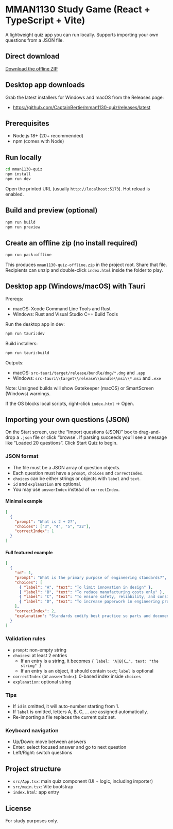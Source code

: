 # MMAN1130 Study Game (React + TypeScript + Vite)

A lightweight quiz app you can run locally. Supports importing your own questions from a JSON file.

## Direct download

[Download the offline ZIP](./mman1130-quiz-offline.zip)

## Desktop app downloads

Grab the latest installers for Windows and macOS from the Releases page:
- https://github.com/CaptainBertie/mman1130-quiz/releases/latest

## Prerequisites
- Node.js 18+ (20+ recommended)
- npm (comes with Node)

## Run locally
```bash
cd mman1130-quiz
npm install
npm run dev
```
Open the printed URL (usually `http://localhost:5173`). Hot reload is enabled.

## Build and preview (optional)
```bash
npm run build
npm run preview
```

## Create an offline zip (no install required)
```bash
npm run pack:offline
```
This produces `mman1130-quiz-offline.zip` in the project root. Share that file. Recipients can unzip and double-click `index.html` inside the folder to play.
## Desktop app (Windows/macOS) with Tauri

Prereqs:
- macOS: Xcode Command Line Tools and Rust
- Windows: Rust and Visual Studio C++ Build Tools

Run the desktop app in dev:
```bash
npm run tauri:dev
```

Build installers:
```bash
npm run tauri:build
```

Outputs:
- macOS: `src-tauri/target/release/bundle/dmg/*.dmg` and `.app`
- Windows: `src-tauri\\target\\release\\bundle\\msi\\*.msi` and `.exe`

Note: Unsigned builds will show Gatekeeper (macOS) or SmartScreen (Windows) warnings.

If the OS blocks local scripts, right-click `index.html` → Open.

## Importing your own questions (JSON)
On the Start screen, use the “Import questions (JSON)” box to drag-and-drop a `.json` file or click “browse`. If parsing succeeds you’ll see a message like “Loaded 20 questions”. Click Start Quiz to begin.

### JSON format
- The file must be a JSON array of question objects.
- Each question must have a `prompt`, `choices` and `correctIndex`.
- `choices` can be either strings or objects with `label` and `text`.
- `id` and `explanation` are optional.
- You may use `answerIndex` instead of `correctIndex`.

#### Minimal example
```json
[
  {
    "prompt": "What is 2 + 2?",
    "choices": ["3", "4", "5", "22"],
    "correctIndex": 1
  }
]
```

#### Full featured example
```json
[
  {
    "id": 1,
    "prompt": "What is the primary purpose of engineering standards?",
    "choices": [
      { "label": "A", "text": "To limit innovation in design" },
      { "label": "B", "text": "To reduce manufacturing costs only" },
      { "label": "C", "text": "To ensure safety, reliability, and consistency" },
      { "label": "D", "text": "To increase paperwork in engineering projects" }
    ],
    "correctIndex": 2,
    "explanation": "Standards codify best practice so parts and documentation are compatible across suppliers and time."
  }
]
```

### Validation rules
- `prompt`: non-empty string
- `choices`: at least 2 entries
  - If an entry is a string, it becomes `{ label: "A|B|C…", text: "the string" }`
  - If an entry is an object, it should contain `text`; `label` is optional
- `correctIndex` (or `answerIndex`): 0-based index inside `choices`
- `explanation`: optional string

### Tips
- If `id` is omitted, it will auto-number starting from 1.
- If `label` is omitted, letters A, B, C, … are assigned automatically.
- Re-importing a file replaces the current quiz set.

### Keyboard navigation
- Up/Down: move between answers
- Enter: select focused answer and go to next question
- Left/Right: switch questions

## Project structure
- `src/App.tsx`: main quiz component (UI + logic, including importer)
- `src/main.tsx`: Vite bootstrap
- `index.html`: app entry

## License
For study purposes only.
